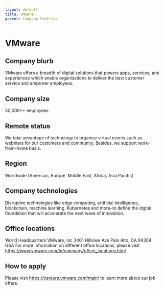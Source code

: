 ```yaml
---
layout: default
title: VMware
parent: Company Profiles
---
```


# VMware

## Company blurb

VMware offers a breadth of digital solutions that powers apps, services, and experiences which enable organizations to deliver the best customer service and empower employees.

## Company size

30,000++ employees

## Remote status

We take advantage of technology to organize virtual events such as webinars for our customers and community.
Besides, we support work-from-home basis.

## Region

Worldwide (Americas, Europe, Middle East, Africa, Asia Pacific)

## Company technologies

Disruptive technologies like edge computing, artificial intelligence, blockchain, machine learning, Kubernetes and more–to define the digital foundation that will accelerate the next wave of innovation.

## Office locations

World Headquarters VMware, Inc
3401 Hillview Ave
Palo Alto, CA 94304
USA
For more information on different office locations, please visit https://www.vmware.com/in/company/office_locations.html

## How to apply 

Please visit https://careers.vmware.com/main/ to learn more about our job offers.
